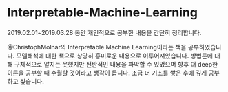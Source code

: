 # Interpretable-Machine-Learning
2019.02.01~2019.03.28 동안 개인적으로 공부한 내용을 간단히 정리합니다.

@ChristophMolnar의 Interpretable Machine Learning이라는 책을 공부하였습니다.
모델해석에 대한 책으로 상당히 흥미로운 내용으로 이루어져있습니다.
방법론에 대해 구체적으로 알지는 못했지만 전반적인 내용을 파악할 수 있었으며
향후 더 deep한 이론을 공부할 때 수월할 것이라고 생각이 듭니다.
조금 더 기초를 쌓은 후에 깊게 공부하고 싶습니다.
